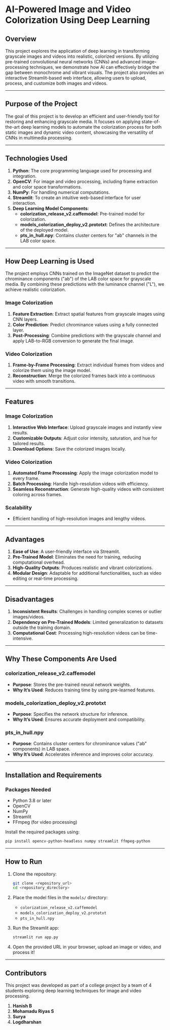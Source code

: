 # **AI-Powered Image and Video Colorization Using Deep Learning**  

## **Overview**  

This project explores the application of deep learning in transforming grayscale images and videos into realistic, colorized versions. By utilizing pre-trained convolutional neural networks (CNNs) and advanced image-processing techniques, we demonstrate how AI can effectively bridge the gap between monochrome and vibrant visuals. The project also provides an interactive Streamlit-based web interface, allowing users to upload, process, and customize both images and videos.  

---  

## **Purpose of the Project**  

The goal of this project is to develop an efficient and user-friendly tool for restoring and enhancing grayscale media. It focuses on applying state-of-the-art deep learning models to automate the colorization process for both static images and dynamic video content, showcasing the versatility of CNNs in multimedia processing.  

---  

## **Technologies Used**  

1. **Python**: The core programming language used for processing and integration.  
2. **OpenCV**: For image and video processing, including frame extraction and color space transformations.  
3. **NumPy**: For handling numerical computations.  
4. **Streamlit**: To create an intuitive web-based interface for user interaction.  
5. **Deep Learning Model Components**:  
   - **colorization\_release\_v2.caffemodel**: Pre-trained model for colorization.  
   - **models\_colorization\_deploy\_v2.prototxt**: Defines the architecture of the deployed model.  
   - **pts\_in\_hull.npy**: Contains cluster centers for "ab" channels in the LAB color space.  

---  

## **How Deep Learning is Used**  

The project employs CNNs trained on the ImageNet dataset to predict the chrominance components ("ab") of the LAB color space for grayscale media. By combining these predictions with the luminance channel ("L"), we achieve realistic colorization.  

### **Image Colorization**  
1. **Feature Extraction**: Extract spatial features from grayscale images using CNN layers.  
2. **Color Prediction**: Predict chrominance values using a fully connected layer.  
3. **Post-Processing**: Combine predictions with the grayscale channel and apply LAB-to-RGB conversion to generate the final image.  

### **Video Colorization**  
1. **Frame-by-Frame Processing**: Extract individual frames from videos and colorize them using the image model.  
2. **Reconstruction**: Merge the colorized frames back into a continuous video with smooth transitions.  

---  

## **Features**  

### **Image Colorization**  
1. **Interactive Web Interface**: Upload grayscale images and instantly view results.  
2. **Customizable Outputs**: Adjust color intensity, saturation, and hue for tailored results.  
3. **Download Options**: Save the colorized images locally.  

### **Video Colorization**  
1. **Automated Frame Processing**: Apply the image colorization model to every frame.  
2. **Batch Processing**: Handle high-resolution videos with efficiency.  
3. **Seamless Reconstruction**: Generate high-quality videos with consistent coloring across frames.  

### **Scalability**  
- Efficient handling of high-resolution images and lengthy videos.  

---  

## **Advantages**  

1. **Ease of Use**: A user-friendly interface via Streamlit.  
2. **Pre-Trained Model**: Eliminates the need for training, reducing computational overhead.  
3. **High-Quality Outputs**: Produces realistic and vibrant colorizations.  
4. **Modular Design**: Adaptable for additional functionalities, such as video editing or real-time processing.  

---  

## **Disadvantages**  

1. **Inconsistent Results**: Challenges in handling complex scenes or outlier images/videos.  
2. **Dependency on Pre-Trained Models**: Limited generalization to datasets outside the training domain.  
3. **Computational Cost**: Processing high-resolution videos can be time-intensive.  

---  

## **Why These Components Are Used**  

### **colorization\_release\_v2.caffemodel**  
- **Purpose**: Stores the pre-trained neural network weights.  
- **Why It’s Used**: Reduces training time by using pre-learned features.  

### **models\_colorization\_deploy\_v2.prototxt**  
- **Purpose**: Specifies the network structure for inference.  
- **Why It’s Used**: Ensures accurate deployment and compatibility.  

### **pts\_in\_hull.npy**  
- **Purpose**: Contains cluster centers for chrominance values ("ab" components) in LAB space.  
- **Why It’s Used**: Accelerates inference and improves color accuracy.  

---  

## **Installation and Requirements**  

### **Packages Needed**  

- Python 3.8 or later  
- OpenCV  
- NumPy  
- Streamlit  
- FFmpeg (for video processing)  

Install the required packages using:  

```bash  
pip install opencv-python-headless numpy streamlit ffmpeg-python  
```  

---  

## **How to Run**  

1. Clone the repository:  

   ```bash  
   git clone <repository_url>  
   cd <repository_directory>  
   ```  

2. Place the model files in the `models/` directory:  
   - `colorization_release_v2.caffemodel`  
   - `models_colorization_deploy_v2.prototxt`  
   - `pts_in_hull.npy`  

3. Run the Streamlit app:  

   ```bash  
   streamlit run app.py  
   ```  

5. Open the provided URL in your browser, upload an image or video, and process it!  

---  

## **Contributors**  

This project was developed as part of a college project by a team of 4 students exploring deep learning techniques for image and video processing.  

1. **Hanish B**  
2. **Mohamadu Riyas S**  
3. **Surya**  
4. **Logdharshan**  
